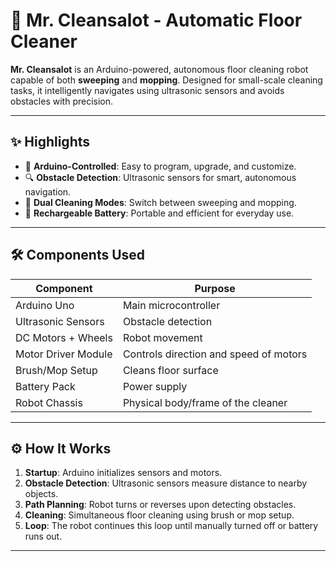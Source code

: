 # 🤖 Mr. Cleansalot - Automatic Floor Cleaner

**Mr. Cleansalot** is an Arduino-powered, autonomous floor cleaning robot capable of both **sweeping** and **mopping**. Designed for small-scale cleaning tasks, it intelligently navigates using ultrasonic sensors and avoids obstacles with precision.

---

## ✨ Highlights

- 🧠 **Arduino-Controlled**: Easy to program, upgrade, and customize.
- 🔍 **Obstacle Detection**: Ultrasonic sensors for smart, autonomous navigation.
- 🔄 **Dual Cleaning Modes**: Switch between sweeping and mopping.
- 🔋 **Rechargeable Battery**: Portable and efficient for everyday use.

---

## 🛠️ Components Used

| Component            | Purpose                                   |
|----------------------|--------------------------------------------|
| Arduino Uno          | Main microcontroller                       |
| Ultrasonic Sensors   | Obstacle detection                         |
| DC Motors + Wheels   | Robot movement                             |
| Motor Driver Module  | Controls direction and speed of motors     |
| Brush/Mop Setup      | Cleans floor surface                       |
| Battery Pack         | Power supply                               |
| Robot Chassis        | Physical body/frame of the cleaner         |

---

## ⚙️ How It Works

1. **Startup**: Arduino initializes sensors and motors.
2. **Obstacle Detection**: Ultrasonic sensors measure distance to nearby objects.
3. **Path Planning**: Robot turns or reverses upon detecting obstacles.
4. **Cleaning**: Simultaneous floor cleaning using brush or mop setup.
5. **Loop**: The robot continues this loop until manually turned off or battery runs out.

---




